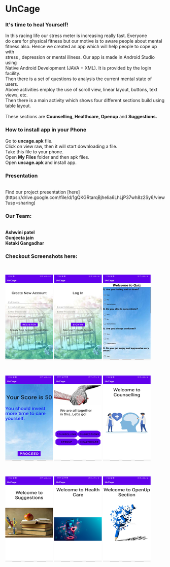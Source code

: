 # UnCage
### It's time to heal Yourself!

In  this racing  life  our stress  meter is increasing  really  fast. Everyone<br>
do care for physical fitness but our  motive is to  aware people about  mental <br>
fitness also. Hence we created an app which will help people to cope  up  with<br>
stress , depression or mental illness. Our app is made in Android Studio using<br>
Native Android Development (JAVA + XML). It  is  provided by the login facility. <br>
Then there is a set of questions to analysis the current mental state of users.<br>
Above activities employ the use of scroll view, linear layout, buttons, text views, etc.<br>
Then there is a main activity which shows four different sections build using table layout.<br><br>
These sections are <b> Counselling, Healthcare, Openup</b> and <b> Suggestions.</b><br>

<h3>How to install app in your Phone</h3>

 Go to <b>uncage.apk</b> file.
<br>Click on view raw, then it will start downloading a file.
<br>Take this file to your phone.
<br>Open <b> My Files</b> folder and then apk files.
<br>Open <b>uncage.apk</b> and install app.<br>

<h3>Presentation</h3><br>
Find our project presentation [here](https://drive.google.com/file/d/1gQKGRtarqBjheIia6LhLjP37wh8z2Sy6/view?usp=sharing)
<br>

<h3>Our Team:</h3><br><b>
 Ashwini patel<br>
 Gunjeeta jain<br>
 Ketaki Gangadhar<br></b>


<h3>Checkout Screenshots here:</h3><br>

  <p ><img src="https://github.com/Ketaki-Gangadhar/Optum_Project/blob/master/Screenshots/create.jpg" width="150" height="270">
   <img src="https://github.com/Ketaki-Gangadhar/Optum_Project/blob/master/Screenshots/login.jpg" width="150" height="270">
    <img src="https://github.com/Ketaki-Gangadhar/Optum_Project/blob/master/Screenshots/quiz.jpg" width="150" height="270">
    </p><br>
    <p >
     <img src="https://github.com/Ketaki-Gangadhar/Optum_Project/blob/master/Screenshots/result.jpg" width="150" height="270">
      <img src="https://github.com/Ketaki-Gangadhar/Optum_Project/blob/master/Screenshots/profile.jpg" width="150" height="270">
       <img src="https://github.com/Ketaki-Gangadhar/Optum_Project/blob/master/Screenshots/counselling.jpg" width="150" height="270">
       </p><br>
       <p >
        <img src="https://github.com/Ketaki-Gangadhar/Optum_Project/blob/master/Screenshots/suggestions.jpg" width="150" height="270">
         <img src="https://github.com/Ketaki-Gangadhar/Optum_Project/blob/master/Screenshots/healthcare.jpg" width="150" height="270">
         <img src="https://github.com/Ketaki-Gangadhar/Optum_Project/blob/master/Screenshots/openup.jpg" width="150" height="270">
         </p><br>
